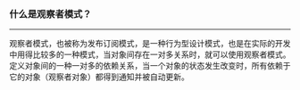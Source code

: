 ### 什么是观察者模式？

------

观察者模式，也被称为发布订阅模式，是一种行为型设计模式，也是在实际的开发中用得比较多的一种模式，当对象间存在一对多关系时，就可以使用观察者模式。定义对象间的一种一对多的依赖关系，当一个对象的状态发生改变时，所有依赖于它的对象（观察者对象）都得到通知并被自动更新。
